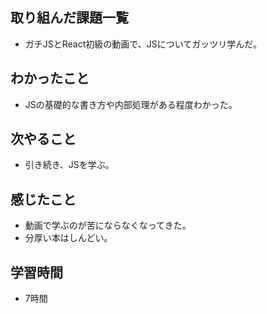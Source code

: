 ## 取り組んだ課題一覧
- ガチJSとReact初級の動画で、JSについてガッツリ学んだ。

## わかったこと
- JSの基礎的な書き方や内部処理がある程度わかった。

## 次やること
- 引き続き、JSを学ぶ。

## 感じたこと
- 動画で学ぶのが苦にならなくなってきた。
- 分厚い本はしんどい。

## 学習時間
- 7時間